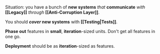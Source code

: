 Situation: 
  you have a bunch of **new systems**
	  *that* **communicate** *with* **[[Legacy]]** 
		  *through* **[[Anti-Corruption Layer]]**.

You should ***cover* new systems** with **[[Testing|Tests]]**.

**Phase out** features in **small**, **iteration**-sized units. 
Don't get all features in one go.

**Deployment** should be as **iteration**-sized as features.